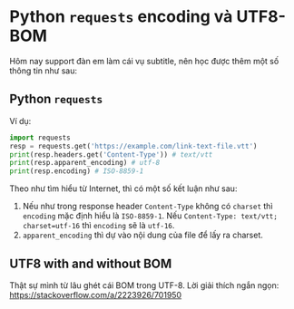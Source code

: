 # Python `requests` encoding và UTF8-BOM

Hôm nay support đàn em làm cái vụ subtitle, nên học được thêm một số thông tin như sau:

## Python `requests`

Ví dụ:

```python
import requests
resp = requests.get('https://example.com/link-text-file.vtt')
print(resp.headers.get('Content-Type')) # text/vtt
print(resp.apparent_encoding) # utf-8
print(resp.encoding) # ISO-8859-1
```

Theo như tìm hiểu từ Internet, thì có một số kết luận như sau:

1. Nếu như trong response header `Content-Type` không có `charset` thì `encoding` mặc định hiểu là `ISO-8859-1`. Nếu `Content-Type: text/vtt; charset=utf-16` thì `encoding` sẽ là `utf-16`.
1. `apparent_encoding` thì dự vào nội dung của file để lấy ra charset.

## UTF8 with and without BOM

Thật sự mình từ lâu ghét cái BOM trong UTF-8. Lời giải thích ngắn ngọn: https://stackoverflow.com/a/2223926/701950